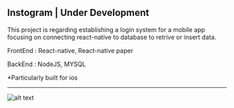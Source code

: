 
Instogram | Under Development
---------------------
This project is regarding establishing a login system for a mobile app focusing on connecting react-native to database to retrive or insert data.

FrontEnd : React-native, React-native paper

BackEnd : NodeJS, MYSQL 

*Particularly built for ios


------------------------------------------------------------------------------

![alt text](http://res.cloudinary.com/df2q7cryi/image/upload/795edad3d1796dc1672fca8578bc094f1610874528.png)


